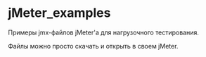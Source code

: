 # jMeter_examples
Примеры jmx-файлов jMeter'a для нагрузочного тестирования.

Файлы можно просто скачать и открыть в своем jMeter.
